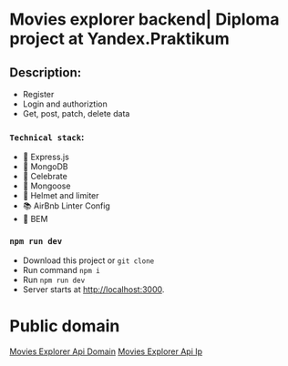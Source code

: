 # Movies explorer backend| Diploma project at Yandex.Praktikum

## Description:

- Register
- Login and authoriztion
- Get, post, patch, delete data

### `Technical stack`:

- :sparkler: Express.js
-  :mag_right: MongoDB
- :closed_lock_with_key: Celebrate
- :electric_plug: Mongoose
- :door: Helmet and limiter
- :books: AirBnb Linter Config
- :mega: BEM

### `npm run dev`

- Download this project or `git clone`
- Run command `npm i`
- Run `npm run dev`
- Server starts at [http://localhost:3000](http://localhost:3000).


# Public domain

[Movies Explorer Api Domain](https://api.bakay.nomoredomains.work)
[Movies Explorer Api Ip](http://51.250.103.141)


